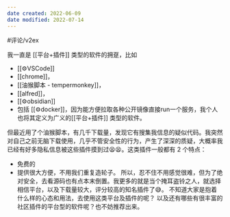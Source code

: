 ```yaml
---
date created: 2022-06-09
date modified: 2022-07-14
---
```


#评论/v2ex

我一直是 [[平台+插件]] 类型的软件的拥趸，比如

- [[⚙VSCode]]
- [[chrome]]，
- [[油猴脚本 - tempermonkey]]，
- [[alfred]]，
- [[⚙obsidian]]
- 包括 [[⚙docker]]，因为能方便拉取各种公开镜像直接run一个服务，我个人也将其定义为广义的[[平台+插件]] 类型的软件。

但最近用了个油猴脚本，有几千下载量，发现它有搜集我信息的疑似代码。我突然对自己之前无脑下载使用，几乎不管安全性的行为，产生了深深的质疑，大概率我已经有好多隐私信息被这些插件摸到过😫😫。这类插件一般都有 2 个特点：

- 免费的
- 提供很大方便，不用我们重复造轮子。
所以，忍不住不用感觉很难，但为了绝对安全，去看源码也有点本末倒置。我更多的就是当个掩耳盗铃之人，就选择相信平台，以及下载量较大，评分较高的知名插件了😅。
不知道大家是抱着什么样的心态和用法，去使用这类平台及插件的呢？
以及还有哪些有很丰富的社区插件的平台型的软件呢？也不妨推荐出来。
